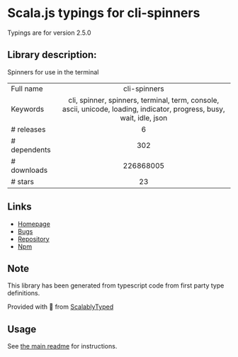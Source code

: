 
# Scala.js typings for cli-spinners

Typings are for version 2.5.0

## Library description:
Spinners for use in the terminal

|                    |                 |
| ------------------ | :-------------: |
| Full name          | cli-spinners |
| Keywords           | cli, spinner, spinners, terminal, term, console, ascii, unicode, loading, indicator, progress, busy, wait, idle, json |
| # releases         | 6 |
| # dependents       | 302 |
| # downloads        | 226868005 |
| # stars            | 23 |

## Links
- [Homepage](https://github.com/sindresorhus/cli-spinners#readme)
- [Bugs](https://github.com/sindresorhus/cli-spinners/issues)
- [Repository](https://github.com/sindresorhus/cli-spinners)
- [Npm](https://www.npmjs.com/package/cli-spinners)
    


## Note
This library has been generated from typescript code from first party type definitions.

Provided with :purple_heart: from [ScalablyTyped](https://github.com/oyvindberg/ScalablyTyped)

## Usage
See [the main readme](../../readme.md) for instructions.


